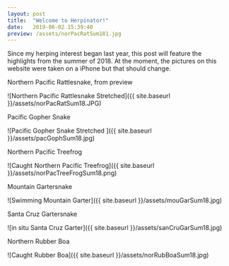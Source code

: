```yaml
---
layout: post
title:  "Welcome to Herpinator!"
date:   2019-06-02 15:39:40
preview: /assets/norPacRatSum181.jpg
---
```


Since my herping interest began last year, this post will feature the highlights from the summer of 2018. At the moment, the pictures on this website were taken on a iPhone but that should change.

Northern Pacific Rattlesnake, from preview

![Northern Pacific Rattlesnake Stretched]({{ site.baseurl }}/assets/norPacRatSum18.JPG)

Pacific Gopher Snake

![Pacific Gopher Snake Stretched ]({{ site.baseurl }}/assets/pacGophSum18.jpg)

Northern Pacific Treefrog

![Caught Northern Pacific Treefrog]({{ site.baseurl }}/assets/norPacTreeFrogSum18.png)

Mountain Gartersnake

![Swimming Mountain Garter]({{ site.baseurl }}/assets/mouGarSum18.jpg)

Santa Cruz Gartersnake

![in situ Santa Cruz Garter]({{ site.baseurl }}/assets/sanCruGarSum18.jpg)

Northern Rubber Boa

![Caught Rubber Boa]({{ site.baseurl }}/assets/norRubBoaSum18.jpg)